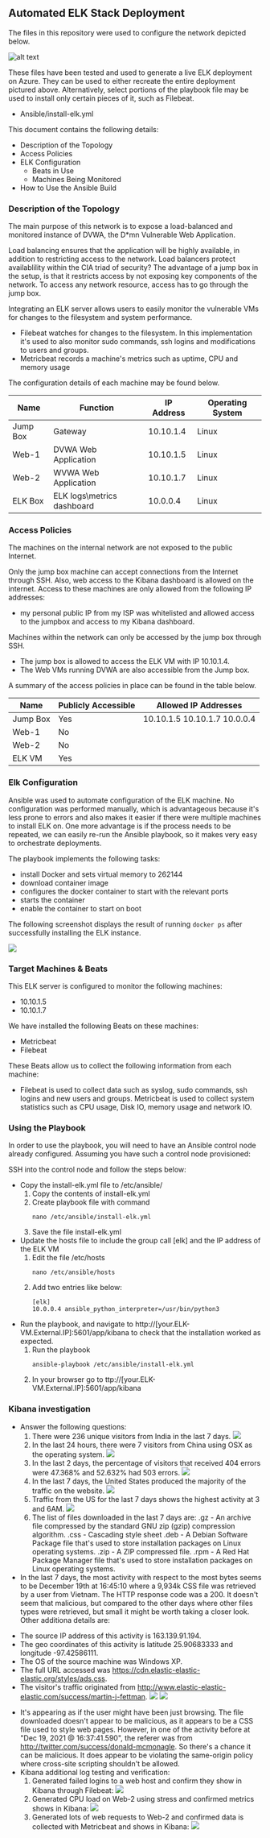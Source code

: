 ## Automated ELK Stack Deployment

The files in this repository were used to configure the network depicted below.

![alt text](Diagrams/diagram_project1.png "Network Diagram")

These files have been tested and used to generate a live ELK deployment on Azure. They can be used to either recreate the entire deployment pictured above. Alternatively, select portions of the playbook file may be used to install only certain pieces of it, such as Filebeat.

  - Ansible/install-elk.yml

This document contains the following details:
- Description of the Topology
- Access Policies
- ELK Configuration
  - Beats in Use
  - Machines Being Monitored
- How to Use the Ansible Build


### Description of the Topology

The main purpose of this network is to expose a load-balanced and monitored instance of DVWA, the D*mn Vulnerable Web Application.

Load balancing ensures that the application will be highly available, in addition to restricting access to the network.
Load balancers protect availablility within the CIA triad of security? The advantage of a jump box in the setup, is that it restricts access by not exposing key components of the network. To access any network resource, access has to go through the jump box.

Integrating an ELK server allows users to easily monitor the vulnerable VMs for changes to the filesystem and system performance.
- Filebeat watches for changes to the filesystem. In this implementation it's used to also monitor sudo commands, ssh logins and modifications to users and groups.
- Metricbeat records a machine's metrics such as uptime, CPU and memory usage

The configuration details of each machine may be found below.

| Name     | Function                   | IP Address | Operating System |
|----------|----------------------------|------------|------------------|
| Jump Box | Gateway                    | 10.10.1.4  | Linux            |
| Web-1    | DVWA Web Application       | 10.10.1.5  | Linux            |
| Web-2    | WVWA Web Application       | 10.10.1.7  | Linux            |
| ELK Box  | ELK logs\metrics dashboard | 10.0.0.4   | Linux            |

### Access Policies

The machines on the internal network are not exposed to the public Internet. 

Only the jump box machine can accept connections from the Internet through SSH. Also, web access to the Kibana dashboard is allowed on the internet. Access to these machines are only allowed from the following IP addresses:
- my personal public IP from my ISP was whitelisted and allowed access to the jumpbox and access to my Kibana dashboard.

Machines within the network can only be accessed by the jump box through SSH.
- The jump box is allowed to access the ELK VM with IP 10.10.1.4.
- The Web VMs running DVWA are also accessible from the Jump box.

A summary of the access policies in place can be found in the table below.

| Name     | Publicly Accessible | Allowed IP Addresses         |
|----------|---------------------|------------------------------|
| Jump Box | Yes                 | 10.10.1.5 10.10.1.7 10.0.0.4 |
| Web-1    | No                  |                              |
| Web-2    | No                  |                              |
| ELK VM   | Yes                 |                              |

### Elk Configuration

Ansible was used to automate configuration of the ELK machine. No configuration was performed manually, which is advantageous because it's less prone to errors and also makes it easier if there were multiple machines to install ELK on. One more advantage is if the process needs to be repeated, we can easily re-run the Ansible playbook, so it makes very easy to orchestrate deployments.

The playbook implements the following tasks:
- install Docker and sets virtual memory to 262144
- download container image
- configures the docker container to start with the relevant ports
- starts the container
- enable the container to start on boot

The following screenshot displays the result of running `docker ps` after successfully installing the ELK instance.

![](Images/docker_ps_output.png)

### Target Machines & Beats
This ELK server is configured to monitor the following machines:
- 10.10.1.5
- 10.10.1.7

We have installed the following Beats on these machines:
- Metricbeat
- Filebeat

These Beats allow us to collect the following information from each machine:
- Filebeat is used to collect data such as syslog, sudo commands, ssh logins and new users and groups. Metricbeat is used to collect system statistics such as CPU usage, Disk IO, memory usage and network IO.

### Using the Playbook
In order to use the playbook, you will need to have an Ansible control node already configured. Assuming you have such a control node provisioned: 

SSH into the control node and follow the steps below:
- Copy the install-elk.yml file to /etc/ansible/
   1) Copy the contents of install-elk.yml
   2) Create playbook file with command
      ```
      nano /etc/ansible/install-elk.yml
      ```
   3) Save the file install-elk.yml
- Update the hosts file to include the group call [elk] and the IP address of the ELK VM
   1) Edit the file /etc/hosts
      ```
      nano /etc/ansible/hosts
      ```
   2) Add two entries like below:
      ```
      [elk]
      10.0.0.4 ansible_python_interpreter=/usr/bin/python3
      ```
- Run the playbook, and navigate to http://[your.ELK-VM.External.IP]:5601/app/kibana to check that the installation worked as expected.
   1) Run the playbook
      ```
      ansible-playbook /etc/ansible/install-elk.yml
      ```
   2) In your browser go to ttp://[your.ELK-VM.External.IP]:5601/app/kibana

### Kibana investigation
- Answer the following questions:
   1) There were 236 unique visitors from India in the last 7 days.
   ![](Images/web_visitors_from_india.png)
   2) In the last 24 hours, there were 7 visitors from China using OSX as the operating system.
   ![](Images/web_visitors_from_india.png)
   3) In the last 2 days, the percentage of visitors that received 404 errors were 47.368% and 52.632% had 503 errors.
   ![](Images/status_codes_last_2_days.png)
   4) In the last 7 days, the United States produced the majority of the traffic on the website.
   ![](Images/web_requests_by_country.png)
   5) Traffic from the US for the last 7 days shows the highest activity at 3 and 6AM.
   ![](Images/us_visitors_active_time.png)
   6) The list of files downloaded in the last 7 days are:
   .gz  - An archive file compressed by the standard GNU zip (gzip) compression algorithm.
   .css - Cascading style sheet
   .deb - A Debian Software Package file that's used to store installation packages on Linux operating systems.
   .zip - A ZIP compressed file.
   .rpm - A Red Hat Package Manager file that's used to store installation packages on Linux operating systems.
- In the last 7 days, the most activity with respect to the most bytes seems to be December 19th at 16:45:10 where a 9,934k CSS file was retrieved by a user from Vietnam. The HTTP response code was a 200. It doesn't seem that malicious, but compared to the other days where other files types were retrieved, but small it might be worth taking a closer look.
Other additiona details are:
* The source IP address of this activity is 163.139.91.194.
* The geo coordinates of this activity is latitude 25.90683333 and longitude -97.42586111.
* The OS of the source machine was Windows XP.
* The full URL accessed was https://cdn.elastic-elastic-elastic.org/styles/ads.css.
* The visitor's traffic originated from http://www.elastic-elastic-elastic.com/success/martin-j-fettman.
![](Images/file_download.png)
![](Images/bytes_access_act.png)
- It's appearing as if the user might have been just browsing. The file downloaded doesn't appear to be malicious, as it appears to be a CSS file used to style web pages. However, in one of the activity before at "Dec 19, 2021 @ 16:37:41.590", the referer was from http://twitter.com/success/donald-mcmonagle. So there's a chance it can be malicious. It does appear to be violating the same-origin policy where cross-site scripting shouldn't be allowed.
- Kibana additional log testing and verification:
   1) Generated failed logins to a web host and confirm they show in Kibana through Filebeat:
   ![](Images/ssh_failed_logins.png)
   2) Generated CPU load on Web-2 using stress and confirmed metrics shows in Kibana:
   ![](Images/stress_cpu_load.png)
   3) Generated lots of web requests to Web-2 and confirmed data is collected with Metricbeat and shows in Kibana:
   ![](Images/web_network_requets.png)